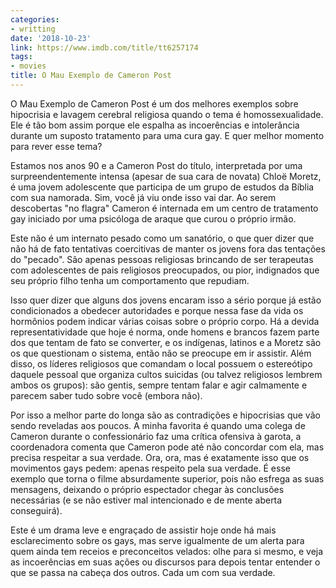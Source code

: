 ```yaml
---
categories:
- writting
date: '2018-10-23'
link: https://www.imdb.com/title/tt6257174
tags:
- movies
title: O Mau Exemplo de Cameron Post
---
```


O Mau Exemplo de Cameron Post é um dos melhores exemplos sobre hipocrisia e lavagem cerebral religiosa quando o tema é homossexualidade. Ele é tão bom assim porque ele espalha as incoerências e intolerância durante um suposto tratamento para uma cura gay. E quer melhor momento para rever esse tema?

Estamos nos anos 90 e a Cameron Post do título, interpretada por uma surpreendentemente intensa (apesar de sua cara de novata) Chloë Moretz, é uma jovem adolescente que participa de um grupo de estudos da Bíblia com sua namorada. Sim, você já viu onde isso vai dar. Ao serem descobertas "no flagra" Cameron é internada em um centro de tratamento gay iniciado por uma psicóloga de araque que curou o próprio irmão.

Este não é um internato pesado como um sanatório, o que quer dizer que não há de fato tentativas coercitivas de manter os jovens fora das tentações do "pecado". São apenas pessoas religiosas brincando de ser terapeutas com adolescentes de pais religiosos preocupados, ou pior, indignados que seu próprio filho tenha um comportamento que repudiam.

Isso quer dizer que alguns dos jovens encaram isso a sério porque já estão condicionados a obedecer autoridades e porque nessa fase da vida os hormônios podem indicar várias coisas sobre o próprio corpo. Há a devida representatividade que hoje é norma, onde homens e brancos fazem parte dos que tentam de fato se converter, e os indígenas, latinos e a Moretz são os que questionam o sistema, então não se preocupe em ir assistir. Além disso, os líderes religiosos que comandam o local possuem o estereótipo daquele pessoal que organiza cultos suicidas (ou talvez religiosos lembrem ambos os grupos): são gentis, sempre tentam falar e agir calmamente e parecem saber tudo sobre você (embora não).

Por isso a melhor parte do longa são as contradições e hipocrisias que vão sendo reveladas aos poucos. A minha favorita é quando uma colega de Cameron durante o confessionário faz uma crítica ofensiva à garota, a coordenadora comenta que Cameron pode até não concordar com ela, mas precisa respeitar a sua verdade. Ora, ora, mas é exatamente isso que os movimentos gays pedem: apenas respeito pela sua verdade. É esse exemplo que torna o filme absurdamente superior, pois não esfrega as suas mensagens, deixando o próprio espectador chegar às conclusões necessárias (e se não estiver mal intencionado e de mente aberta conseguirá).

Este é um drama leve e engraçado de assistir hoje onde há mais esclarecimento sobre os gays, mas serve igualmente de um alerta para quem ainda tem receios e preconceitos velados: olhe para si mesmo, e veja as incoerências em suas ações ou discursos para depois tentar entender o que se passa na cabeça dos outros. Cada um com sua verdade.


